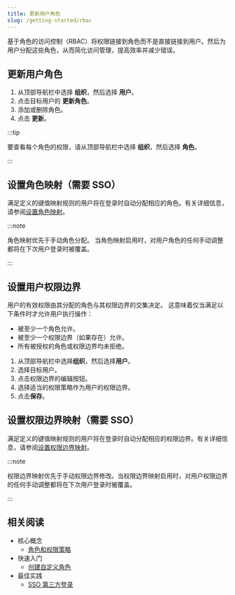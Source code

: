 ```yaml
---
title: 更新用户角色
slug: /getting-started/rbac
---
```


基于角色的访问控制（RBAC）将权限链接到角色而不是直接链接到用户。然后为用户分配这些角色，从而简化访问管理，提高效率并减少错误。

## 更新用户角色

1. 从顶部导航栏中选择 **组织**，然后选择 **用户**。
2. 点击目标用户的 **更新角色**。
3. 添加或删除角色。
4. 点击 **更新**。

:::tip

要查看每个角色的权限，请从顶部导航栏中选择 **组织**，然后选择 **角色**。

:::

## 设置角色映射（需要 SSO）

满足定义的键值映射规则的用户将在登录时自动分配相应的角色。有关详细信息，请参阅[设置角色映射](../best-practices/sso.md#设置角色映射)。

:::note

角色映射优先于手动角色分配。 当角色映射启用时，对用户角色的任何手动调整都将在下次用户登录时被覆盖。

:::


## 设置用户权限边界

用户的有效权限由其分配的角色与其权限边界的交集决定。
这意味着仅当满足以下条件时才允许用户执行操作：

* 被至少一个角色允许。
* 被至少一个权限边界（如果存在）允许。
* 所有被授权的角色或权限边界均未拒绝。

1. 从顶部导航栏中选择**组织**，然后选择**用户**。
2. 选择目标用户。
3. 点击权限边界的编辑按钮。
4. 选择适当的权限策略作为用户的权限边界。
5. 点击**保存**。

## 设置权限边界映射（需要 SSO）

满足定义的键值映射规则的用户将在登录时自动分配相应的权限边界。有关详细信息，请参阅[设置权限边界映射](../best-practices/sso.md#设置权限边界映射)。

:::note

权限边界映射优先于手动权限边界修改。当权限边界映射启用时，对用户权限边界的任何手动调整都将在下次用户登录时被覆盖。

:::


## 相关阅读

* 核心概念
  * [角色和权限策略](../key-concepts/roles-and-permission-policies.md)
* 快速入门
  * [创建自定义角色](../getting-started/create-custom-role.md)
* 最佳实践
  * [SSO 第三方登录](../best-practices/sso.md)
